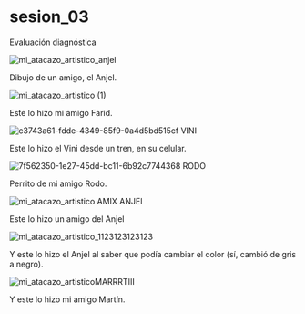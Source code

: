# sesion_03
Evaluación diagnóstica



![mi_atacazo_artistico_anjel](https://user-images.githubusercontent.com/90003734/132755884-ec9d0a25-b11f-43a9-913c-115cb5a72674.jpg)

Dibujo de un amigo, el Anjel.



![mi_atacazo_artistico (1)](https://user-images.githubusercontent.com/90003734/132757317-2abb25d0-c4a5-4bd4-ab72-de5a4b5bfb51.jpg)

Este lo hizo mi amigo Farid.



![c3743a61-fdde-4349-85f9-0a4d5bd515cf VINI](https://user-images.githubusercontent.com/90003734/132757786-9dee1c04-e5b5-427a-904f-f1fb0451ae40.jpg)

Este lo hizo el Vini desde un tren, en su celular.



![7f562350-1e27-45dd-bc11-6b92c7744368 RODO](https://user-images.githubusercontent.com/90003734/132757945-92629bde-9d22-4f8d-b2bd-46087a593a2e.jpg)

Perrito de mi amigo Rodo.



![mi_atacazo_artistico AMIX ANJEl](https://user-images.githubusercontent.com/90003734/132758439-001097e2-bcb9-41fe-9aaf-bad162cad7d5.png)

Este lo hizo un amigo del Anjel



![mi_atacazo_artistico_1123123123123](https://user-images.githubusercontent.com/90003734/132759847-bebd3dd5-346b-4231-b192-38dc4319abc2.jpg)

Y este lo hizo el Anjel al saber que podía cambiar el color (sí, cambió de gris a negro).



![mi_atacazo_artisticoMARRRTIII](https://user-images.githubusercontent.com/90003734/132760202-acc3fe3b-4a07-409d-91ae-97801070db60.jpg)

Y este lo hizo mi amigo Martín.
